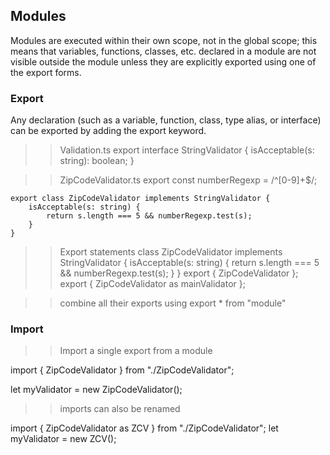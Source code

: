 ## Modules

Modules are executed within their own scope, not in the global scope; this means that variables, functions, classes, etc. 
declared in a module are not visible outside the module unless they are explicitly exported using one of the export forms.

### Export
Any declaration (such as a variable, function, class, type alias, or interface) can be exported by adding the export keyword.

>>Validation.ts
    export interface StringValidator {
        isAcceptable(s: string): boolean;
    }

>>ZipCodeValidator.ts
    export const numberRegexp = /^[0-9]+$/;

    export class ZipCodeValidator implements StringValidator {
        isAcceptable(s: string) {
            return s.length === 5 && numberRegexp.test(s);
        }
    }

>>Export statements
    class ZipCodeValidator implements StringValidator {
        isAcceptable(s: string) {
            return s.length === 5 && numberRegexp.test(s);
        }
    }
    export { ZipCodeValidator };
    export { ZipCodeValidator as mainValidator };

>>combine all their exports using export * from "module"

### Import
>>Import a single export from a module

import { ZipCodeValidator } from "./ZipCodeValidator";

let myValidator = new ZipCodeValidator();

>>imports can also be renamed

import { ZipCodeValidator as ZCV } from "./ZipCodeValidator";
let myValidator = new ZCV();
